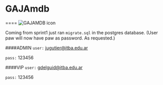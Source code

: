 # GAJAmdb
====
![GAJAMDB icon](http://png-3.findicons.com/files/icons/1261/sticker_system/256/movie.png)


Coming from sprint1 just ran `migrate.sql` in the postgres database. (User paw will now have paw as password. As requested.)

####ADMIN
`user:` jugutier@itba.edu.ar

`pass:` 123456

####VIP 
`user:` gdelguid@itba.edu.ar

`pass:` 123456
